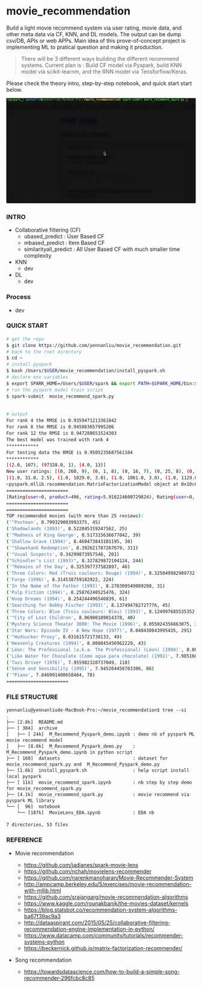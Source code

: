 
movie_recommendation
============
Build a light movie recommend system via user rating, movie data, and other meta data via CF, KNN, and DL models. The output can be dump csv/DB, APIs or web APPs. 
Main idea of this prove-of-concept project is implementing ML to pratical question and making it production. 

> There will be 3 different ways building the different recommend systems.
  Current plan is : Build CF model via Pyspark, build KNN model via scikit-learnm, and the
  RNN model via Tensforflow/Keras. 

Please check the theory intro, step-by-step notebook, and quick start start below.



<img src="./images/model_demo.gif" width="600" height="279">


### INTRO


- Collaborative filtering (CF)
	- ubased_predict : User Based CF
	- mbased_predict : Item Based CF
	- similarityall_predict : All User Based CF with much smaller time complexity
- KNN 
	- dev 
- DL 
	- dev 




### Process 
- dev 


### QUICK START 


```bash 
# get the repo 
$ git clone https://github.com/yennanliu/movie_recommendation.git
# back to the root directory 
$ cd ~
# install pyspark
$ bash /Users/$USER/movie_recommendation/install_pyspark.sh
# declare env variables  
$ export SPARK_HOME=/Users/$USER/spark && export PATH=$SPARK_HOME/bin:$PATH
# run the pyspark model train script 
$ spark-submit  movie_recommend_spark.py 
```
```bash

# output 
For rank 4 the RMSE is 0.9359471213361842
For rank 8 the RMSE is 0.945083657995206
For rank 12 the RMSE is 0.947288651524303
The best model was trained with rank 4
************
For testing data the RMSE is 0.9505235687561104
************
[(2.0, 107), (97328.0, 1), (4.0, 13)]
New user ratings: [(0, 260, 9), (0, 1, 8), (0, 16, 7), (0, 25, 8), (0, 32, 9), (0, 335, 4), (0, 379, 3), (0, 296, 7), (0, 858, 10), (0, 50, 8)]
[(1.0, 31.0, 2.5), (1.0, 1029.0, 3.0), (1.0, 1061.0, 3.0), (1.0, 1129.0, 2.0), (1.0, 1172.0, 4.0), (1.0, 1263.0, 2.0), (1.0, 1287.0, 2.0), (1.0, 1293.0, 2.0), (1.0, 1339.0, 3.5), (1.0, 1343.0, 2.0)]
<pyspark.mllib.recommendation.MatrixFactorizationModel object at 0x10c6b2c18>
=======================
[Rating(user=0, product=496, rating=5.916224600729824), Rating(user=0, product=349, rating=6.165838514210409), Rating(user=0, product=353, rating=6.1812863730122825), Rating(user=0, product=271, rating=4.8335955795266425), Rating(user=0, product=335, rating=4.15584619159136), Rating(user=0, product=312, rating=5.773801618133824), Rating(user=0, product=96, rating=1.6675354378462282), Rating(user=0, product=425, rating=6.551042158690938), Rating(user=0, product=251, rating=4.749453786985258), Rating(user=0, product=455, rating=4.441779083807681)]
=======================
=======================
TOP recommended movies (with more than 25 reviews):
('"Postman', 8.799329003993375, 45)
('Shadowlands (1993)', 8.522045319247562, 25)
('"Madness of King George', 8.517315636677042, 39)
('Shallow Grave (1994)', 8.460473843101195, 38)
('"Shawshank Redemption', 8.392621787267679, 311)
('"Usual Suspects', 8.34299873957546, 201)
("Schindler's List (1993)", 8.327829872104124, 244)
('"Remains of the Day', 8.325397737582897, 46)
('Three Colors: Red (Trois couleurs: Rouge) (1994)', 8.325049982909732, 32)
('Fargo (1996)', 8.314538759182922, 224)
('In the Name of the Father (1993)', 8.278309549089208, 31)
('Pulp Fiction (1994)', 8.25876240525476, 324)
('Hoop Dreams (1994)', 8.254244496540839, 61)
('Searching for Bobby Fischer (1993)', 8.137494762727776, 45)
('Three Colors: Blue (Trois couleurs: Bleu) (1993)', 8.124997685535352, 31)
('"City of Lost Children', 8.06900109014378, 40)
('Mystery Science Theater 3000: The Movie (1996)', 8.055024356863075, 33)
('Star Wars: Episode IV - A New Hope (1977)', 8.048430843995435, 291)
('"Hudsucker Proxy', 8.031615721738133, 49)
('Heavenly Creatures (1994)', 8.008045456962229, 43)
('Léon: The Professional (a.k.a. The Professional) (Léon) (1994)', 8.004693631107212, 132)
('Like Water for Chocolate (Como agua para chocolate) (1992)', 7.985160321089869, 62)
('Taxi Driver (1976)', 7.955982328737049, 118)
('Sense and Sensibility (1995)', 7.945264458703306, 86)
('"Piano', 7.846991400658464, 78)
=======================
```



### FILE STRUCTURE 
```
yennanliu@yennanliude-MacBook-Pro:~/movie_recommendation$ tree --si
.
├── [2.8k]  README.md
├── [ 384]  archive
│   ├── [ 24k]  M_Recommend_Pyspark_demo.ipynb : demo nb of pyspark ML movie recommend model
│   ├── [8.0k]  M_Recommend_Pyspark_demo.py    : M_Recommend_Pyspark_demo.ipynb in python script 
├── [ 160]  datasets                           : dataset for movie_recommend_spark.py and  M_Recommend_Pyspark_demo.py
├── [1.6k]  install_pyspark.sh                 : help script install local pyspark 
├── [ 11k]  movie_recommend_spark.ipynb        : nb step by step demo for movie_recommend_spark.py
├── [4.1k]  movie_recommend_spark.py           : movie recommend via pyspark ML library  
└── [  96]  notebook
    └── [187k]  MovieLens_EDA.ipynb            : EDA nb 

7 directories, 53 files
```



### REFERENCE 

- Movie recommendation 
	- https://github.com/jadianes/spark-movie-lens
	- https://github.com/nchah/movielens-recommender
	- https://github.com/narenkmanoharan/Movie-Recommender-System
	- http://ampcamp.berkeley.edu/5/exercises/movie-recommendation-with-mllib.html
	- https://github.com/srajangarg/movie-recommendation-algorithms
	- https://www.kaggle.com/rounakbanik/the-movies-dataset/kernels
	- https://blog.statsbot.co/recommendation-system-algorithms-ba67f39ac9a3
	- http://dataaspirant.com/2015/05/25/collaborative-filtering-recommendation-engine-implementation-in-python/
	- https://www.datacamp.com/community/tutorials/recommender-systems-python
	- https://beckernick.github.io/matrix-factorization-recommender/


- Song recommendation
	- https://towardsdatascience.com/how-to-build-a-simple-song-recommender-296fcbc8c85






